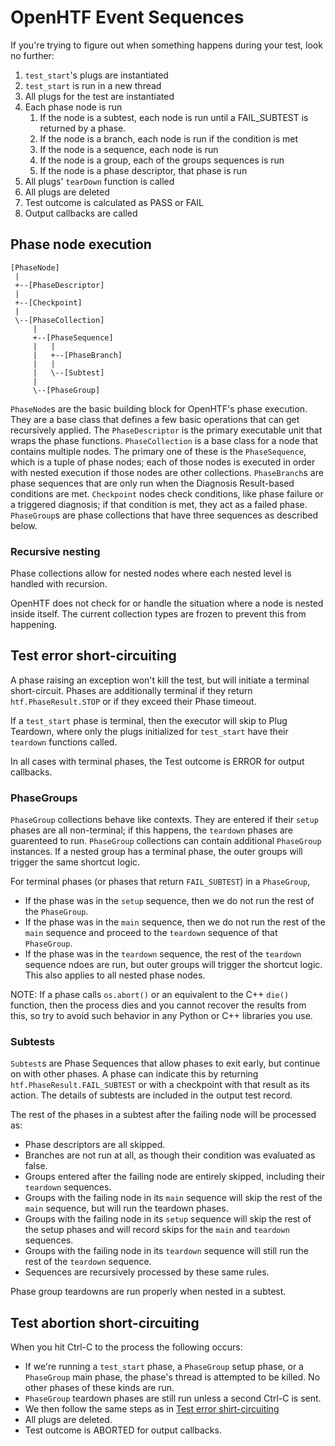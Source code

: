 # OpenHTF Event Sequences

If you're trying to figure out when something happens during your test, look no
further:

1. `test_start`'s plugs are instantiated
1. `test_start` is run in a new thread
1. All plugs for the test are instantiated
1. Each phase node is run
    1. If the node is a subtest, each node is run until a FAIL_SUBTEST is
       returned by a phase.
    1. If the node is a branch, each node is run if the condition is met
    1. If the node is a sequence, each node is run
    1. If the node is a group, each of the groups sequences is run
    1. If the node is a phase descriptor, that phase is run
1. All plugs' `tearDown` function is called
1. All plugs are deleted
1. Test outcome is calculated as PASS or FAIL
1. Output callbacks are called

## Phase node execution

```
[PhaseNode]
 |
 +--[PhaseDescriptor]
 |
 +--[Checkpoint]
 |
 \--[PhaseCollection]
     |
     +--[PhaseSequence]
     |   |
     |   +--[PhaseBranch]
     |   |
     |   \--[Subtest]
     |
     \--[PhaseGroup]
```

`PhaseNode`s are the basic building block for OpenHTF's phase execution.  They
are a base class that defines a few basic operations that can get recursively
applied.  The `PhaseDescriptor` is the primary executable unit that wraps the
phase functions. `PhaseCollection` is a base class for a node that contains
multiple nodes.  The primary one of these is the `PhaseSequence`, which is a
tuple of phase nodes; each of those nodes is executed in order with nested
execution if those nodes are other collections.  `PhaseBranch`s are phase
sequences that are only run when the Diagnosis Result-based conditions are met.
`Checkpoint` nodes check conditions, like phase failure or a triggered
diagnosis; if that condition is met, they act as a failed phase. `PhaseGroup`s
are phase collections that have three sequences as described below.

### Recursive nesting

Phase collections allow for nested nodes where each nested level is handled with
recursion.

OpenHTF does not check for or handle the situation where a node is nested inside
itself.  The current collection types are frozen to prevent this from happening.

## Test error short-circuiting

A phase raising an exception won't kill the test, but will initiate a
terminal short-circuit. Phases are additionally terminal if they return
`htf.PhaseResult.STOP` or if they exceed their Phase timeout.

If a `test_start` phase is terminal, then the executor will skip to Plug
Teardown, where only the plugs initialized for `test_start` have their
`teardown` functions called.

In all cases with terminal phases, the Test outcome is ERROR for output
callbacks.

### PhaseGroups

`PhaseGroup` collections behave like contexts. They are entered if their
`setup` phases are all non-terminal; if this happens, the `teardown` phases are
guarenteed to run.  `PhaseGroup` collections can contain additional `PhaseGroup`
instances. If a nested group has a terminal phase, the outer groups will trigger
the same shortcut logic.

For terminal phases (or phases that return `FAIL_SUBTEST`) in a `PhaseGroup`,
* If the phase was in the `setup` sequence, then we do not run the rest of
  the `PhaseGroup`.
* If the phase was in the `main` sequence, then we do not run the rest of the
  `main` sequence and proceed to the `teardown` sequence of that `PhaseGroup`.
* If the phase was in the `teardown` sequence, the rest of the `teardown`
  sequence ndoes are run, but outer groups will trigger the shortcut logic.
  This also applies to all nested phase nodes.

NOTE: If a phase calls `os.abort()` or an equivalent to the C++
`die()` function, then the process dies and you cannot recover the results from
this, so try to avoid such behavior in any Python or C++ libraries you use.

### Subtests

`Subtest`s are Phase Sequences that allow phases to exit early, but continue on
with other phases.  A phase can indicate this by returning
`htf.PhaseResult.FAIL_SUBTEST` or with a checkpoint with that result as its
action.  The details of subtests are included in the output test record.

The rest of the phases in a subtest after the failing node will be processed as:

* Phase descriptors are all skipped.
* Branches are not run at all, as though their condition was evaluated as false.
* Groups entered after the failing node are entirely skipped, including their
  `teardown` sequences.
* Groups with the failing node in its `main` sequence will skip the rest of the
  `main` sequence, but will run the teardown phases.
* Groups with the failing node in its `setup` sequence will skip the rest of the
  setup phases and will record skips for the `main` and `teardown` sequences.
* Groups with the failing node in its `teardown` sequence will still run the
  rest of the `teardown` sequence.
* Sequences are recursively processed by these same rules.

Phase group teardowns are run properly when nested in a subtest.

## Test abortion short-circuiting

When you hit Ctrl-C to the process the following occurs:

* If we're running a `test_start` phase, a `PhaseGroup` setup phase, or a
  `PhaseGroup` main phase, the phase's thread is attempted to be killed. No
  other phases of these kinds are run.
* `PhaseGroup` teardown phases are still run unless a second Ctrl-C is sent.
* We then follow the same steps as in [Test error shirt-circuiting](
    #test-error-shirt-circuiting)
* All plugs are deleted.
* Test outcome is ABORTED for output callbacks.
